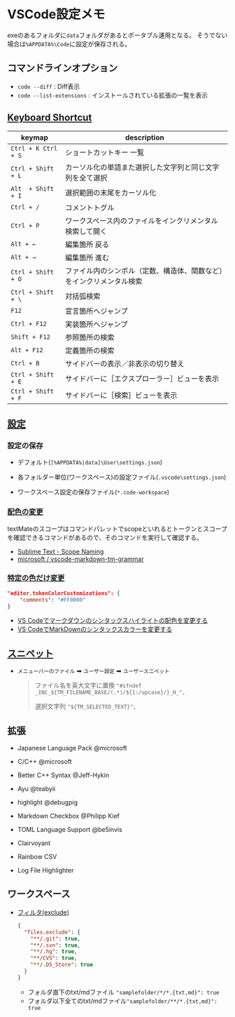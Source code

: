 # VSCode設定メモ

exeのあるフォルダに`data`フォルダがあるとポータブル運用となる。
そうでない場合は`%APPDATA%\Code`に設定が保存される。


## コマンドラインオプション

*	`code --diff` : Diff表示
*	`code --list-extensions` : インストールされている拡張の一覧を表示


## [Keyboard Shortcut](https://code.visualstudio.com/shortcuts/keyboard-shortcuts-windows.pdf)

| keymap	| description
| ------	| -----------
| `Ctrl + K Ctrl + S`	| ショートカットキー 一覧
| `Ctrl + Shift + L`	| カーソル化の単語また選択した文字列と同じ文字列を全て選択
| `Alt  + Shift + I`	| 選択範囲の末尾をカーソル化
| `Ctrl + /`	| コメントトグル
| `Ctrl + P`	| ワークスペース内のファイルをインクリメンタル検索して開く
| `Alt + ←`	| 編集箇所 戻る
| `Alt + →`	| 編集箇所 進む
| `Ctrl + Shift + O`	| ファイル内のシンボル（定数、構造体、関数など）をインクリメンタル検索
| `Ctrl + Shift + \`	| 対括弧検索
| `F12`	| 宣言箇所へジャンプ
| `Ctrl + F12`	| 実装箇所へジャンプ
| `Shift + F12`	| 参照箇所の検索
| `Alt + F12`	| 定義箇所の検索
| `Ctrl + B`	| サイドバーの表示／非表示の切り替え
| `Ctrl + Shift + E`	| サイドバーに［エクスプローラー］ビューを表示
| `Ctrl + Shift + F`	| サイドバーに［検索］ビューを表示


## [設定](https://code.visualstudio.com/docs/getstarted/settings)

### 設定の保存

*	デフォルト(`[%APPDATA%|data]\User\settings.json`)
*	各フォルダー単位(ワークスペース)の設定ファイル(`.vscode\settings.json`)

*	ワークスペース設定の保存ファイル(`*.code-workspace`)


### [配色の変更](https://atmarkit.itmedia.co.jp/ait/articles/1710/20/news023.html)

textMateのスコープはコマンドパレットでscopeといれるとトークンとスコープを確認できるコマンドがあるので、そのコマンドを実行して確認する。

*	[Sublime Text - Scope Naming](https://www.sublimetext.com/docs/scope_naming.html)
*	[microsoft / vscode-markdown-tm-grammar](https://github.com/microsoft/vscode-markdown-tm-grammar/pull/13)


### [特定の色だけ変更](https://qiita.com/tattcho/items/bf35c93ce90fbbc581c1)

~~~json
"editor.tokenColorCustomizations": {
	"comments": "#FF0000"
}
~~~

*	[VS Codeでマークダウンのシンタックスハイライトの配色を変更する](https://scrapbox.io/rashitamemo/VS_Code%E3%81%A7%E3%83%9E%E3%83%BC%E3%82%AF%E3%83%80%E3%82%A6%E3%83%B3%E3%81%AE%E3%82%B7%E3%83%B3%E3%82%BF%E3%83%83%E3%82%AF%E3%82%B9%E3%83%8F%E3%82%A4%E3%83%A9%E3%82%A4%E3%83%88%E3%81%AE%E9%85%8D%E8%89%B2%E3%82%92%E5%A4%89%E6%9B%B4%E3%81%99%E3%82%8B)
*	[VS CodeでMarkDownのシンタックスカラーを変更する](https://scrapbox.io/rashitamemo/VS_Code%E3%81%A7MarkDown%E3%81%AE%E3%82%B7%E3%83%B3%E3%82%BF%E3%83%83%E3%82%AF%E3%82%B9%E3%82%AB%E3%83%A9%E3%83%BC%E3%82%92%E5%A4%89%E6%9B%B4%E3%81%99%E3%82%8B)


## [スニペット](https://code.visualstudio.com/docs/editor/userdefinedsnippets)

*	`メニューバーのファイル` ➡ `ユーザー設定` ➡ `ユーザースニペット`

	> ファイル名を英大文字に置換
	> `"#ifndef _INC_${TM_FILENAME_BASE/(.*)/${1:/upcase}/}_H_",`
	> 
	> 選択文字列
	> `"${TM_SELECTED_TEXT}",`


## 拡張

*	Japanese Language Pack @microsoft
*	C/C++ @microsoft
*	Better C++ Syntax @Jeff-Hykin

*	Ayu @teabyii
*	highlight @debugpig

*	Markdown Checkbox @Philipp Kief
*	TOML Language Support @be5invis

*	Clairvoyant
*	Rainbow CSV
*	Log File Highlighter


## ワークスペース

*	[フィルタ(exclude)](https://code.visualstudio.com/docs/editor/codebasics#_advanced-search-options)

	~~~json
	{
	  "files.exclude": {
	    "**/.git": true,
	    "**/.svn": true,
	    "**/.hg": true,
	    "**/CVS": true,
	    "**/.DS_Store": true
	  }
	}
	~~~

	- フォルダ直下のtxt/mdファイル `"samplefolder/*/*.{txt,md}": true`
	- フォルダ以下全てのtxt/mdファイル`"samplefolder/**/*.{txt,md}": true`
